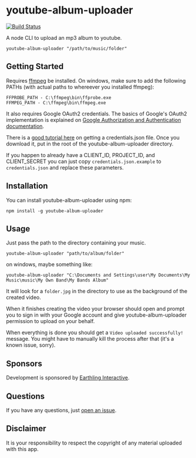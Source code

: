 # youtube-album-uploader

[![Build
Status](https://travis-ci.org/jpchip/youtube-album-uploader.svg?branch=master)](https://travis-ci.org/jpchip/youtube-album-uploader)


A node CLI to upload an mp3 album to youtube. 

`youtube-album-uploader "/path/to/music/folder"`

## Getting Started

Requires [ffmpeg](https://www.ffmpeg.org/) be installed. On windows, make sure to add the following PATHs (with actual paths to whereever you installed ffmpeg):

    FFPROBE_PATH - C:\ffmpeg\bin\ffprobe.exe
    FFMPEG_PATH - C:\ffmpeg\bin\ffmpeg.exe

It also requires Google OAuth2 credentials. The basics of Google's OAuth2 implementation is explained on [Google Authorization and Authentication documentation](https://developers.google.com/accounts/docs/OAuth2Login). 

There is a [good tutorial here](https://www.codementor.io/nodejs/tutorial/uploading-videos-to-youtube-with-nodejs-google-api) on getting a credentials.json file. Once you download it, put in the root of the youtube-album-uploader directory.

If you happen to already have a CLIENT_ID, PROJECT_ID, and CLIENT_SECRET you can just copy `credentials.json.example` to `credentials.json` and replace these parameters.

## Installation

You can install youtube-album-uploader using npm:

    npm install -g youtube-album-uploader
    
## Usage 

Just pass the path to the directory containing your music. 

    youtube-album-uploader "path/to/album/folder"

on windows, maybe something like:

    youtube-album-uploader "C:\Documents and Settings\user\My Documents\My Music\music\My Own Band\My Bands Album"

It will look for a `folder.jpg` in the directory to use as the background of the created video.

When it finishes creating the video your browser should open and prompt you to sign in with your Google account and give youtube-album-uploader permission to upload on your behalf.

When everything is done you should get a `Video uploaded successfully!` message. You might have to manually kill the process after that (it's a known issue, sorry).

## Sponsors

Development is sponsored by [Earthling Interactive](http://earthlinginteractive.com/).

## Questions

If you have any questions, just [open an issue](https://github.com/jpchip/youtube-album-uploader/issues/new).

## Disclaimer

It is your responsibility to respect the copyright of any material uploaded with this app.  